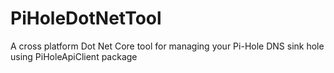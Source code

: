 # PiHoleDotNetTool
A cross platform Dot Net Core tool for managing your Pi-Hole DNS sink hole using PiHoleApiClient package
